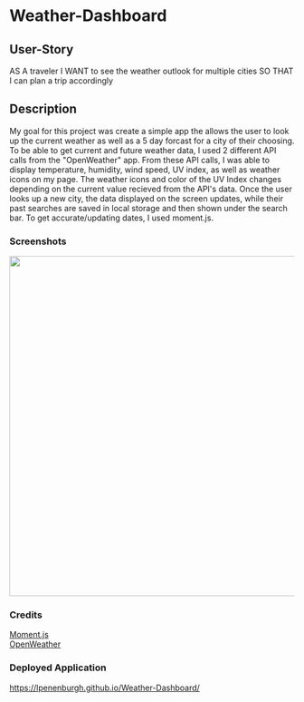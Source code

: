 # Weather-Dashboard

## User-Story
AS A traveler
I WANT to see the weather outlook for multiple cities
SO THAT I can plan a trip accordingly

## Description
My goal for this project was create a simple app the allows the user to look up the current weather as well as a 5 day forcast for a city of their choosing. To be able to get current and future weather data, I used 2 different API calls from the "OpenWeather" app. From these API calls, I was able to display temperature, humidity, wind speed, UV index, as well as weather icons on my page. The weather icons and color of the UV Index changes depending on the current value recieved from the API's data.  Once the user looks up a new city, the data displayed on the screen updates, while their past searches are saved in local storage and then shown under the search bar. To get accurate/updating dates, I used moment.js.

### Screenshots
 <img src="https://i.imgur.com/wF0lUGp.png" width="600">


### Credits
 <a href="https://momentjs.com">Moment.js</a>
 <br>
 <a href="https://openweathermap.org">OpenWeather</a>

### Deployed Application

https://lpenenburgh.github.io/Weather-Dashboard/
